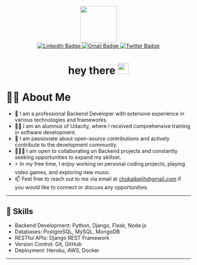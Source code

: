 
<div id="header" align="center">
  <img src="https://media.giphy.com/media/M9gbBd9nbDrOTu1Mqx/giphy.gif" width="100"/>

  <div id="badges">
    <a href="https://www.linkedin.com/in/chukwukaibejih/">
      <img src="https://img.shields.io/badge/LinkedIn-blue?style=for-the-badge&logo=linkedin&logoColor=white" alt="LinkedIn Badge"/>
    </a>
    <a href=mailto:chukaibejih@gmail.com">
      <img src="https://img.shields.io/badge/Gmail-red?style=for-the-badge&logo=gmail&logoColor=white" alt="Gmail Badge"/>
    </a>
    <a href="https://twitter.com/_ibejih">
      <img src="https://img.shields.io/badge/Twitter-blue?style=for-the-badge&logo=twitter&logoColor=white" alt="Twitter Badge"/>
    </a>
  </div>
  
  <img src="https://komarev.com/ghpvc/?username=chukaibejih&style=flat-square&color=blue" alt=""/>
  
  <h1>
  hey there
  <img src="https://media.giphy.com/media/hvRJCLFzcasrR4ia7z/giphy.gif" width="30px"/>
  </h1>
  


</div>

# :man_technologist: About Me

- :telescope: I am a professional Backend Developer with extensive experience in various technologies and frameworks.
- :man_student: I am an alumnus of Udacity, where I received comprehensive training in software development.
- :seedling: I am passionate about open-source contributions and actively contribute to the development community.
- :people_holding_hands: I am open to collaborating on Backend projects and constantly seeking opportunities to expand my skillset.
- :zap: In my free time, I enjoy working on personal coding projects, playing video games, and exploring new music.
- :mailbox: Feel free to reach out to me via email at chukaibejih@gmail.com if you would like to connect or discuss any opportunities.

---

## :rocket: Skills

- Backend Development: Python, Django, Flask, Node.js
- Databases: PostgreSQL, MySQL, MongoDB
- RESTful APIs: Django REST Framework
- Version Control: Git, GitHub
- Deployment: Heroku, AWS, Docker

---

                                                                                                                                            
                                                                                                                                       
